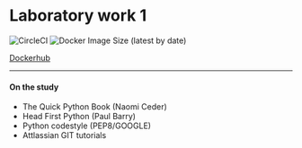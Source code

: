 # Laboratory work 1

![CircleCI](https://img.shields.io/circleci/build/github/Sparklll/python-labs?style=for-the-badge) <img alt="Docker Image Size (latest by date)" src="https://img.shields.io/docker/image-size/sparklll/country-info?style=for-the-badge">

<a href="https://hub.docker.com/repository/docker/sparklll/country-info">Dockerhub</a>

---

#### On the study
- The Quick Python Book (Naomi Ceder)
- Head First Python (Paul Barry)
- Python codestyle (PEP8/GOOGLE)
- Attlassian GIT tutorials

